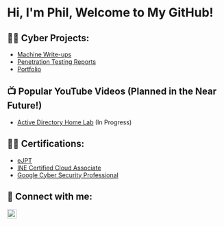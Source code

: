 <h1>Hi, I'm Phil, Welcome to My GitHub!</h1>

<h2>👨‍💻 Cyber Projects:</h2>

- [Machine Write-ups](https://philn1987.gitbook.io/philn1987/)
- [Penetration Testing Reports](https://github.com/philn19872/Penetration-Testing-Reports)
- [Portfolio](https://github.com/philn19872/Portfolio/tree/main)

<h2>📺 Popular YouTube Videos (Planned in the Near Future!)</h2>

- [Active Directory Home Lab](https://www.youtube.com/videourl) (In Progress)

<h2>👨‍💻 Certifications:</h2>

- [eJPT](https://certs.ine.com/d5f51cdf-29ac-4991-810b-4373f88cf098)
- [INE Certified Cloud Associate](https://certs.ine.com/7e188c65-12c3-43d6-b88c-d8052381574a)
- [Google Cyber Security Professional](https://www.credly.com/badges/bc7c0099-0c3d-4c26-ade7-a8ab6c9d0071/linked_in_profile)

<h2> 🤳 Connect with me:</h2>

[<img align="left" alt="JoshMadakor | LinkedIn" width="22px" src="https://cdn.jsdelivr.net/npm/simple-icons@v3/icons/linkedin.svg" />][linkedin]

[linkedin]: https://www.linkedin.com/in/phillip-newlove-cyber-security/

<!--
**philn19872/philn19872** is a ✨ _special_ ✨ repository because its `README.md` (this file) appears on your GitHub profile.

Here are some ideas to get you started:

- 🔭 I’m currently working on ...
- 🌱 I’m currently learning ...
- 👯 I’m looking to collaborate on ...
- 🤔 I’m looking for help with ...
- 💬 Ask me about ...
- 📫 How to reach me: ...
- 😄 Pronouns: ...
- ⚡ Fun fact: ...
-->
